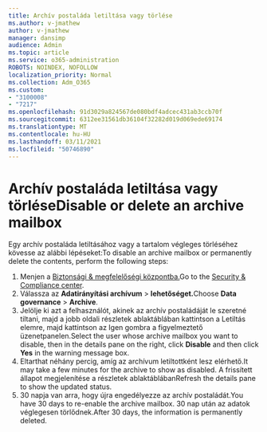 ```yaml
---
title: Archív postaláda letiltása vagy törlése
ms.author: v-jmathew
author: v-jmathew
manager: dansimp
audience: Admin
ms.topic: article
ms.service: o365-administration
ROBOTS: NOINDEX, NOFOLLOW
localization_priority: Normal
ms.collection: Adm_O365
ms.custom:
- "3100008"
- "7217"
ms.openlocfilehash: 91d3029a824567de080bdf4adcec431ab3ccb70f
ms.sourcegitcommit: 6312ee31561db36104f32282d019d069ede69174
ms.translationtype: MT
ms.contentlocale: hu-HU
ms.lasthandoff: 03/11/2021
ms.locfileid: "50746890"
---
```

# <a name="disable-or-delete-an-archive-mailbox"></a><span data-ttu-id="f7e91-102">Archív postaláda letiltása vagy törlése</span><span class="sxs-lookup"><span data-stu-id="f7e91-102">Disable or delete an archive mailbox</span></span>

<span data-ttu-id="f7e91-103">Egy archív postaláda letiltásához vagy a tartalom végleges törléséhez kövesse az alábbi lépéseket:</span><span class="sxs-lookup"><span data-stu-id="f7e91-103">To disable an archive mailbox or permanently delete the contents, perform the following steps:</span></span>

1. <span data-ttu-id="f7e91-104">Menjen a [Biztonsági & megfelelőségi központba.]( https://go.microsoft.com/fwlink/p/?linkid=2077143)</span><span class="sxs-lookup"><span data-stu-id="f7e91-104">Go to the [Security & Compliance center]( https://go.microsoft.com/fwlink/p/?linkid=2077143).</span></span>
2. <span data-ttu-id="f7e91-105">Válassza az **Adatirányítási archívum**  >  **lehetőséget.**</span><span class="sxs-lookup"><span data-stu-id="f7e91-105">Choose **Data governance** > **Archive**.</span></span>
3. <span data-ttu-id="f7e91-106">Jelölje ki azt a felhasználót, akinek az archív postaládáját  le szeretné  tiltani, majd a jobb oldali részletek ablaktáblában kattintson a Letiltás elemre, majd kattintson az Igen gombra a figyelmeztető üzenetpanelen.</span><span class="sxs-lookup"><span data-stu-id="f7e91-106">Select the user whose archive mailbox you want to disable, then in the details pane on the right, click **Disable** and then click **Yes** in the warning message box.</span></span>
4. <span data-ttu-id="f7e91-107">Eltarthat néhány percig, amíg az archívum letiltottként lesz elérhető.</span><span class="sxs-lookup"><span data-stu-id="f7e91-107">It may take a few minutes for the archive to show as disabled.</span></span> <span data-ttu-id="f7e91-108">A frissített állapot megjelenítése a részletek ablaktáblában</span><span class="sxs-lookup"><span data-stu-id="f7e91-108">Refresh the details pane to show the updated status.</span></span>
5. <span data-ttu-id="f7e91-109">30 napja van arra, hogy újra engedélyezze az archív postaládát.</span><span class="sxs-lookup"><span data-stu-id="f7e91-109">You have 30 days to re-enable the archive mailbox.</span></span> <span data-ttu-id="f7e91-110">30 nap után az adatok véglegesen törlődnek.</span><span class="sxs-lookup"><span data-stu-id="f7e91-110">After 30 days, the information is permanently deleted.</span></span>
